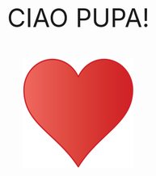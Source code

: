 <html>
<style>
img {
  display: block;
  margin-left: auto;
  margin-right: auto;
}
</style>
<body>

<p align="center" style="font-size:50px;">CIAO PUPA!</p>
<img src="cuore.png">

</body>
</html>
